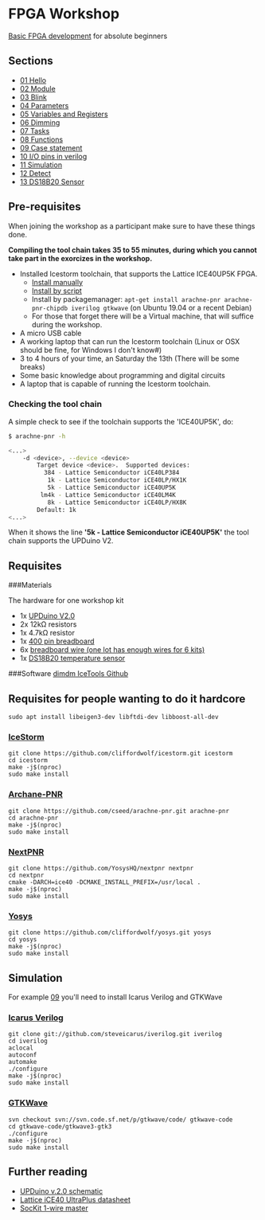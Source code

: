 # FPGA Workshop

[Basic FPGA development](docs/Basic%20FPGA%20development.pdf)
for absolute beginners

## Sections

* [01 Hello](01-hello)
* [02 Module](02-module)
* [03 Blink](03-blink)
* [04 Parameters](04-parameter)
* [05 Variables and Registers](05-varreg)
* [06 Dimming](06-dim)
* [07 Tasks](07-task)
* [08 Functions](08-function)
* [09 Case statement](09-case)
* [10 I/O pins in verilog](10-io)
* [11 Simulation](11-sim)
* [12 Detect](12-detect)
* [13 DS18B20 Sensor](13-temp-ds18b20)

## Pre-requisites

When joining the workshop as a participant make sure to have these things done.

**Compiling the tool chain takes 35 to 55 minutes, during which you cannot take part in the exorcizes in the workshop.**

* Installed Icestorm toolchain, that supports the Lattice ICE40UP5K FPGA.
  * [Install manually](http://www.clifford.at/icestorm/#install)
  * [Install by script](https://github.com/ddm/icetools)
  * Install by packagemanager: `apt-get install arachne-pnr arachne-pnr-chipdb iverilog gtkwave` (on Ubuntu 19.04 or a recent Debian)
  * For those that forget there will be a Virtual machine, that will suffice during the workshop.
* A micro USB cable
* A working laptop that can run the Icestorm toolchain (Linux or OSX should be fine, for Windows I don't know#)
* 3 to 4 hours of your time, an Saturday the 13th (There will be some breaks)
* Some basic knowledge about programming and digital circuits
* A laptop that is capable of running the Icestorm toolchain.

### Checking the tool chain

A simple check to see if the toolchain supports the 'ICE40UP5K', do:

```bash
$ arachne-pnr -h

<...>
    -d <device>, --device <device>
        Target device <device>.  Supported devices:
          384 - Lattice Semiconductor iCE40LP384
           1k - Lattice Semiconductor iCE40LP/HX1K
           5k - Lattice Semiconductor iCE40UP5K
         lm4k - Lattice Semiconductor iCE40LM4K
           8k - Lattice Semiconductor iCE40LP/HX8K
        Default: 1k
<...>
```

When it shows the line **'5k - Lattice Semiconductor iCE40UP5K'** the tool chain supports the UPDuino V2.

## Requisites

###Materials

The hardware for one workshop kit
* 1x [UPDuino V2.0](http://www.gnarlygrey.com)
* 2x 12kΩ resistors
* 1x 4.7kΩ resistor
* 1x [400 pin breadboard](https://www.ebay.com/itm/400-Points-Solderless-Breadboard-Protoboard-PCB-Test-Tafel/303104250905?hash=item46926bd419:g:0ZIAAOSwQKdclOnX)
* 6x [breadboard wire (one lot has enough wires for 6 kits)](https://www.ebay.com/itm/65Pcs-Male-to-Male-Solderless-Flexible-Breadboard-Jumper-Cable-Wires-For-Arduino/132335990497?epid=1066101990&hash=item1ecfd6f6e1:g:jbAAAOSwEi1cdQBv)
* 1x [DS18B20 temperature sensor](https://www.ebay.com/itm/5-10-20-50PCS-DS18B20-TO-92-9-12bit-Temperature-Sensor-Dallas-Thermometer-Sensor/323535934527?epid=2074368262&hash=item4b543e943f:m:mUgBbGl2BpyCl8TGSeZYERA)

###Software
[dimdm IceTools Github](https://github.com/ddm/icetools)


## Requisites for people wanting to do it hardcore

`sudo apt install libeigen3-dev libftdi-dev libboost-all-dev`

### [IceStorm](http://www.clifford.at/icestorm/)

```
git clone https://github.com/cliffordwolf/icestorm.git icestorm
cd icestorm
make -j$(nproc)
sudo make install
```

### [Archane-PNR](https://github.com/cseed/arachne-pnr)

```
git clone https://github.com/cseed/arachne-pnr.git arachne-pnr
cd arachne-pnr
make -j$(nproc)
sudo make install
```

### [NextPNR](https://github.com/YosysHQ/nextpnr)

```
git clone https://github.com/YosysHQ/nextpnr nextpnr
cd nextpnr
cmake -DARCH=ice40 -DCMAKE_INSTALL_PREFIX=/usr/local .
make -j$(nproc)
sudo make install
```

### [Yosys](http://www.clifford.at/yosys/)

```
git clone https://github.com/cliffordwolf/yosys.git yosys
cd yosys
make -j$(nproc)
sudo make install
```

## Simulation

For example [09](/09-sim) you'll need to install Icarus Verilog and GTKWave

### [Icarus Verilog](http://iverilog.icarus.com/)

```
git clone git://github.com/steveicarus/iverilog.git iverilog
cd iverilog
aclocal
autoconf
automake
./configure
make -j$(nproc)
sudo make install
```

### [GTKWave](http://gtkwave.sourceforge.net/)

```
svn checkout svn://svn.code.sf.net/p/gtkwave/code/ gtkwave-code
cd gtkwave-code/gtkwave3-gtk3
./configure
make -j$(nproc)
sudo make install
```

## Further reading

* [UPDuino v.2.0 schematic](docs/UPDuino_v2_0_C_121217.pdf)
* [Lattice iCE40 UltraPlus datasheet](docs/ice40ultraplusfamilydatasheet.pdf)
* [SocKit 1-wire master](docs/sockit_onewire.pdf)

